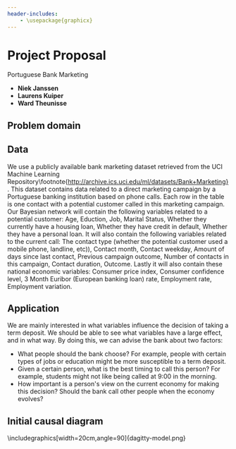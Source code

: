 ```yaml
---
header-includes:
    - \usepackage{graphicx}
---
```


# Project Proposal
Portuguese Bank Marketing

  - **Niek Janssen**
  - **Laurens Kuiper**
  - **Ward Theunisse**

## Problem domain


## Data
We use a publicly available bank marketing dataset retrieved from the UCI Machine Learning Repository\footnote{http://archive.ics.uci.edu/ml/datasets/Bank+Marketing}. This dataset contains data related to a direct marketing campaign by a Portuguese banking institution based on phone calls. Each row in the table is one contact with a potential customer called in this marketing campaign. Our Bayesian network will contain the following variables related to a potential customer: Age, Eduction, Job, Marital Status, Whether they currently have a housing loan, Whether they have credit in default, Whether they have a personal loan.
It will also contain the following variables related to the current call: The contact type (whether the potential customer used a mobile phone, landline, etc)), Contact month, Contact weekday, Amount of days since last contact, Previous campaign outcome, Number of contacts in this campaign, Contact duration, Outcome.
Lastly it will also contain these national economic variables:
Consumer price index, Consumer confidence level, 3 Month Euribor (European banking loan) rate, Employment rate, Employment variation.

## Application
We are mainly interested in what variables influence the decision of taking a
term deposit. We should be able to see what variables have a large effect, and
in what way. By doing this, we can advise the bank about two factors: 

  - What people should the bank choose? For example, people with certain types
      of jobs or education might be more susceptible to a term deposit. 
  - Given a certain person, what is the best timing to call this person? For
      example, students might not like being called at 9:00 in the morning. 
  - How important is a person's view on the current economy for making this
    decision? Should the bank call other people when the economy evolves?

## Initial causal diagram
\includegraphics[width=20cm,angle=90]{dagitty-model.png}
